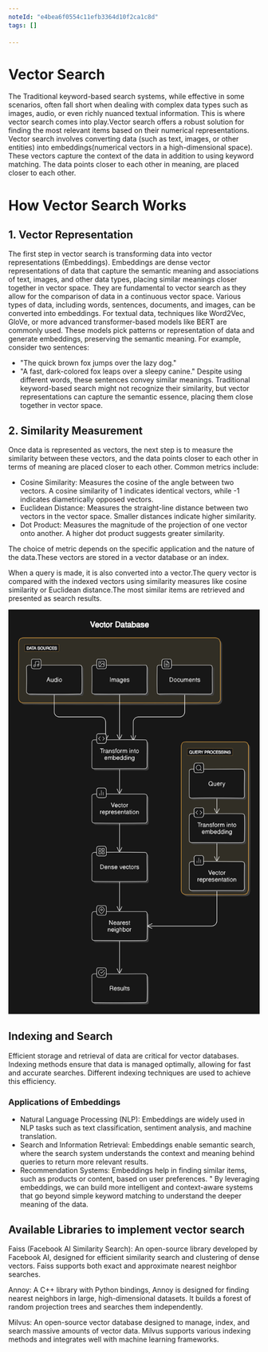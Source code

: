 ```yaml
---
noteId: "e4bea6f0554c11efb3364d10f2ca1c8d"
tags: []

---
```


# Vector Search
The Traditional keyword-based search systems, while effective in some scenarios, often fall short when dealing with complex data types such as images, audio, or even richly nuanced textual information. This is where vector search comes into play.Vector search offers a robust solution for finding the most relevant items based on their numerical representations. Vector search involves converting data (such as text, images, or other entities) into embeddings(numerical vectors in a high-dimensional space). These vectors capture the context of the data in addition to using keyword matching. The data points closer to each other in meaning, are placed closer to each other.

# How Vector Search Works
## 1. Vector Representation
The first step in vector search is transforming data into vector representations (Embeddings). Embeddings are dense vector representations of data that capture the semantic meaning and associations of text, images, and other data types, placing similar meanings closer together in vector space. They are fundamental to vector search as they allow for the comparison of data in a continuous vector space. Various types of data, including words, sentences, documents, and images, can be converted into embeddings.
For textual data, techniques like Word2Vec, GloVe, or more advanced transformer-based models like BERT are commonly used. These models pick patterns or representation of data and generate embeddings, preserving the semantic meaning.
For example, consider two sentences:

* "The quick brown fox jumps over the lazy dog."
* "A fast, dark-colored fox leaps over a sleepy canine."
Despite using different words, these sentences convey similar meanings. Traditional keyword-based search might not recognize their similarity, but vector representations can capture the semantic essence, placing them close together in vector space.


## 2. Similarity Measurement
Once data is represented as vectors, the next step is to measure the similarity between these vectors, and the data points closer to each other in terms of meaning are placed closer to each other. Common metrics include:

* Cosine Similarity: Measures the cosine of the angle between two vectors. A cosine similarity of 1 indicates identical vectors, while -1 indicates diametrically opposed vectors.
* Euclidean Distance: Measures the straight-line distance between two vectors in the vector space. Smaller distances indicate higher similarity.
* Dot Product: Measures the magnitude of the projection of one vector onto another. A higher dot product suggests greater similarity.

The choice of metric depends on the specific application and the nature of the data.These vectors are stored in a vector database or an index.

When a query is made, it is also converted into a vector.The query vector is compared with the indexed vectors using similarity measures like cosine similarity or Euclidean distance.The most similar items are retrieved and presented as search results.

![Vector Search Representation](vector-database.png)

## Indexing and Search
Efficient storage and retrieval of data are critical for vector databases. Indexing methods ensure that data is managed optimally, allowing for fast and accurate searches. Different indexing techniques are used to achieve this efficiency.

### Applications of Embeddings
* Natural Language Processing (NLP): Embeddings are widely used in NLP tasks such as text classification, sentiment analysis, and machine translation.
* Search and Information Retrieval: Embeddings enable semantic search, where the search system understands the context and meaning behind queries to return more relevant results.
* Recommendation Systems: Embeddings help in finding similar items, such as products or content, based on user preferences.
"
By leveraging embeddings, we can build more intelligent and context-aware systems that go beyond simple keyword matching to understand the deeper meaning of the data.


## Available Libraries to implement vector search
Faiss (Facebook AI Similarity Search): An open-source library developed by Facebook AI, designed for efficient similarity search and clustering of dense vectors. Faiss supports both exact and approximate nearest neighbor searches.

Annoy: A C++ library with Python bindings, Annoy is designed for finding nearest neighbors in large, high-dimensional datasets. It builds a forest of random projection trees and searches them independently.

Milvus: An open-source vector database designed to manage, index, and search massive amounts of vector data. Milvus supports various indexing methods and integrates well with machine learning frameworks.